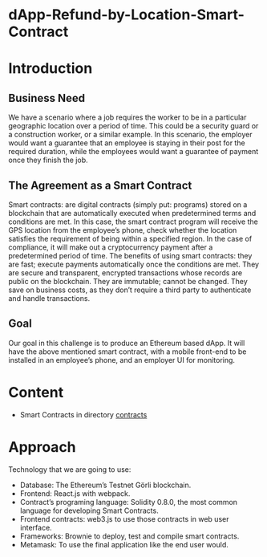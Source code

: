 # dApp-Refund-by-Location-Smart-Contract
# Introduction
## Business Need
We have a scenario where a job requires the worker to be in a particular geographic location over a period of time. This could be a security guard or a construction worker, or a similar example. In this scenario, the employer would want a guarantee that an employee is staying in their post for the required duration, while the employees would want a guarantee of payment once they finish the job.

## The Agreement as a Smart Contract
Smart contracts: are digital contracts (simply put: programs) stored on a blockchain that are automatically executed when predetermined terms and conditions are met.
In this case, the smart contract program will receive the GPS location from the employee’s phone, check whether the location satisfies the requirement of being within a specified region. In the case of compliance, it will make out a cryptocurrency payment after a predetermined period of time.
The benefits of using smart contracts: they are fast; execute payments automatically once the conditions are met. They are secure and transparent, encrypted transactions whose records are public on the blockchain. They are immutable; cannot be changed. They save on business costs, as they don’t require a third party to authenticate and handle transactions. 

## Goal
Our goal in this challenge is to produce an Ethereum based dApp. It will have the above mentioned smart contract, with a mobile front-end to be installed in an employee’s phone,   and an employer UI for monitoring.

# Content
- Smart Contracts in directory [contracts](/contracts)


# Approach
Technology that we are going to use:
- Database: The Ethereum’s Testnet Görli blockchain.<!-- - Hosting: IPFS to get free hosting forever in a decentralized platform. -->
- Frontend: React.js with webpack. <!-- - Domain name: Godaddy. Here I could use some decentralized domain service like peername but it’s just faster and easier with godaddy or any other domain registrar. -->
- Contract’s programing language: Solidity 0.8.0, the most common language for developing Smart Contracts.
- Frontend contracts: web3.js to use those contracts in web user interface.
- Frameworks: Brownie to deploy, test and compile smart contracts.<!-- - Development server: Node.js to use the app while developing locally along with testrpc. -->
- Metamask: To use the final application like the end user would.

